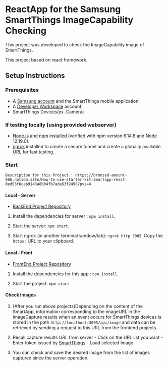 # ReactApp for the Samsung SmartThings ImageCapability Checking

This project was developed to check the ImageCapability image of SmartThings.

This project based on react framework.

## Setup Instructions

### Prerequisites

- A [Samsung account](https://account.samsung.com/membership/index.do) and the SmartThings mobile application.
- A [Developer Workspace](https://smartthings.developer.samsung.com/workspace/) account.
- SmartThings Devices(ex. Camera)

### If testing locally (using provided webserver)

- [Node.js](https://nodejs.org) and [npm](https://npmjs.com) installed (verified with npm version 6.14.8 and Node 12.19.0).
- [ngrok](https://ngrok.com/) installed to create a secure tunnel and create a globally available URL for fast testing.

### Start

```
Description for this Project : https://bronzed-amount-986.notion.site/How-to-use-starter-kit-smartapp-react-0ed53f6cab9143a8b04fb7ada53f2496?pvs=4
```

#### Local - Server

- [BackEnd Project Repository](https://github.com/kwanghoon/starter-kit-smartapp-nodejs)

1. Install the dependencies for server : `npm install`.

2. Start the server: `npm start`.

3. Start ngrok (in another terminal window/tab): `ngrok http 3005`. Copy the `https:` URL to your clipboard.

#### Local - Front

- [FrontEnd Project Repository](https://github.com/rktdnjs/starter-kit-smartapp-react)

1. Install the dependencies for this app : `npm install`.

2. Start the project: `npm start`

#### Check Images

1. (After you run above projects)Depending on the content of the SmartApp, information corresponding to the imageURL in the imageCapture results when an event occurs for SmartThings devices is stored in the path `http://localhost:3005/api/image` and data can be retrieved by sending a request to this URL from the frontend projects.

2. Recall capture results URL from server - Click on the URL list you want - Enter token issued by [SmartThings](https://account.smartthings.com/tokens) - Load selected Image

3. You can check and save the desired image from the list of images captured since the server operation.
